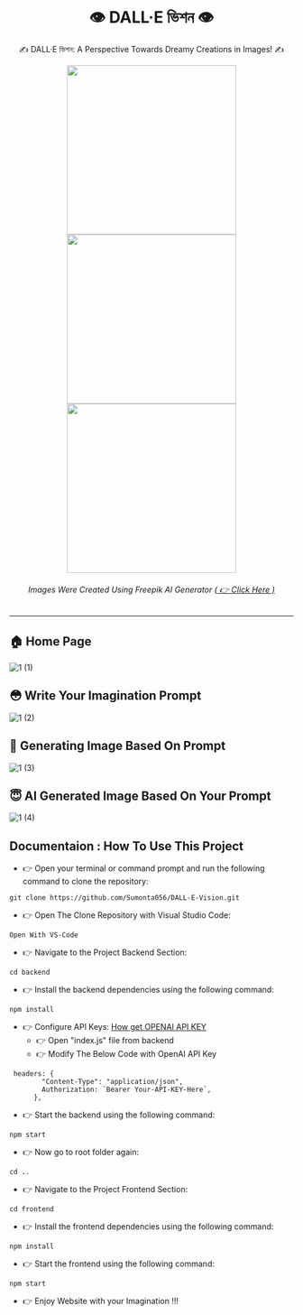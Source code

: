 
<div align = "center">

# 👁️ DALL·E ভিশন 👁️
✍️ DALL·E ভিশন: A Perspective Towards Dreamy Creations in Images! ✍️

<img src = "./frontend/src/assets/base2.png" width = "300px" >
<img src = "./frontend/src/assets/base3.png" width = "300px" >
<img src = "./frontend/src/assets/base4.png" width = "300px" >

###### Images Were Created Using Freepik AI Generator [( 👉 Click Here )](https://www.freepik.com/ai/image-generator) 

</div>

<hr>

<h2>🏠 Home Page </h2>

![1 (1)](https://github.com/Sumonta056/DALL-E-Vision/assets/61287791/4ce62501-5c55-4240-9b4f-9fb4f83016da)

<h2>😳 Write Your Imagination Prompt </h2>

![1 (2)](https://github.com/Sumonta056/DALL-E-Vision/assets/61287791/d74b479e-e834-4f8b-9041-fc7a2b7e52d9)

<h2>🤔 Generating Image Based On Prompt </h2>

![1 (3)](https://github.com/Sumonta056/DALL-E-Vision/assets/61287791/58d4d3ea-929c-4c75-9da8-10aea16fdb53)

<h2>😇 AI Generated Image Based On Your Prompt </h2>

![1 (4)](https://github.com/Sumonta056/DALL-E-Vision/assets/61287791/b59e688e-5bb2-4ee3-9b48-459d2ff6f861)


## Documentaion : How To Use This Project
- 👉 Open your terminal or command prompt and run the following command to clone the repository:
```code
git clone https://github.com/Sumonta056/DALL-E-Vision.git
```

- 👉 Open The Clone Repository with Visual Studio Code:
```code
Open With VS-Code
```

- 👉 Navigate to the Project Backend Section:
```code
cd backend
```

- 👉 Install the backend dependencies using the following command:
```code
npm install
```
- 👉 Configure API Keys: [How get OPENAI API KEY](https://youtu.be/nafDyRsVnXU?si=vOuclNSzeeuqQ06g)
  - 👉 Open "index.js" file from backend
  - 👉 Modify The Below Code with OpenAI API Key
```code
 headers: {
        "Content-Type": "application/json",
        Authorization: `Bearer Your-API-KEY-Here`,
      },
```

- 👉 Start the backend using the following command:
```code
npm start
```

- 👉 Now go to root folder again:
```code
cd ..
```

- 👉 Navigate to the Project Frontend Section:
```code
cd frontend
```

- 👉 Install the frontend dependencies using the following command:
```code
npm install
```

- 👉 Start the frontend using the following command:
```code
npm start
```

- 👉 Enjoy Website with your Imagination !!!


